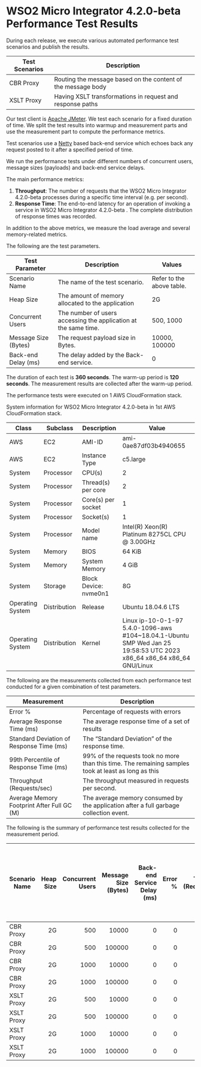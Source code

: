 # WSO2 Micro Integrator 4.2.0-beta Performance Test Results

During each release, we execute various automated performance test scenarios and publish the results.

| Test Scenarios | Description |
| --- | --- |
| CBR Proxy | Routing the message based on the content of the message body |
| XSLT Proxy | Having XSLT transformations in request and response paths |

Our test client is [Apache JMeter](https://jmeter.apache.org/index.html). We test each scenario for a fixed duration of
time. We split the test results into warmup and measurement parts and use the measurement part to compute the
performance metrics.

Test scenarios use a [Netty](https://netty.io/) based back-end service which echoes back any request
posted to it after a specified period of time.

We run the performance tests under different numbers of concurrent users, message sizes (payloads) and back-end service
delays.

The main performance metrics:

1. **Throughput**: The number of requests that the WSO2 Micro Integrator 4.2.0-beta processes during a specific time interval (e.g. per second).
2. **Response Time**: The end-to-end latency for an operation of invoking a service in WSO2 Micro Integrator 4.2.0-beta . The complete distribution of response times was recorded.

In addition to the above metrics, we measure the load average and several memory-related metrics.

The following are the test parameters.

| Test Parameter | Description | Values |
| --- | --- | --- |
| Scenario Name | The name of the test scenario. | Refer to the above table. |
| Heap Size | The amount of memory allocated to the application | 2G |
| Concurrent Users | The number of users accessing the application at the same time. | 500, 1000 |
| Message Size (Bytes) | The request payload size in Bytes. | 10000, 100000 |
| Back-end Delay (ms) | The delay added by the Back-end service. | 0 |

The duration of each test is **360 seconds**. The warm-up period is **120 seconds**.
The measurement results are collected after the warm-up period.

The performance tests were executed on 1 AWS CloudFormation stack.


System information for WSO2 Micro Integrator 4.2.0-beta in 1st AWS CloudFormation stack.

| Class | Subclass | Description | Value |
| --- | --- | --- | --- |
| AWS | EC2 | AMI-ID | ami-0ae87df03b4940655 |
| AWS | EC2 | Instance Type | c5.large |
| System | Processor | CPU(s) | 2 |
| System | Processor | Thread(s) per core | 2 |
| System | Processor | Core(s) per socket | 1 |
| System | Processor | Socket(s) | 1 |
| System | Processor | Model name | Intel(R) Xeon(R) Platinum 8275CL CPU @ 3.00GHz |
| System | Memory | BIOS | 64 KiB |
| System | Memory | System Memory | 4 GiB |
| System | Storage | Block Device: nvme0n1 | 8G |
| Operating System | Distribution | Release | Ubuntu 18.04.6 LTS |
| Operating System | Distribution | Kernel | Linux ip-10-0-1-97 5.4.0-1096-aws #104~18.04.1-Ubuntu SMP Wed Jan 25 19:58:53 UTC 2023 x86_64 x86_64 x86_64 GNU/Linux |


The following are the measurements collected from each performance test conducted for a given combination of
test parameters.

| Measurement | Description |
| --- | --- |
| Error % | Percentage of requests with errors |
| Average Response Time (ms) | The average response time of a set of results |
| Standard Deviation of Response Time (ms) | The “Standard Deviation” of the response time. |
| 99th Percentile of Response Time (ms) | 99% of the requests took no more than this time. The remaining samples took at least as long as this |
| Throughput (Requests/sec) | The throughput measured in requests per second. |
| Average Memory Footprint After Full GC (M) | The average memory consumed by the application after a full garbage collection event. |

The following is the summary of performance test results collected for the measurement period.

|  Scenario Name | Heap Size | Concurrent Users | Message Size (Bytes) | Back-end Service Delay (ms) | Error % | Throughput (Requests/sec) | Average Response Time (ms) | Standard Deviation of Response Time (ms) | 99th Percentile of Response Time (ms) | WSO2 Micro Integrator 4.2.0-beta GC Throughput (%) | Average WSO2 Micro Integrator 4.2.0-beta Memory Footprint After Full GC (M) |
|---|---:|---:|---:|---:|---:|---:|---:|---:|---:|---:|---:|
|  CBR Proxy | 2G | 500 | 10000 | 0 | 0 | 1119.27 | 446.17 | 185.8 | 955 | 97.32 |  |
|  CBR Proxy | 2G | 500 | 100000 | 0 | 0 | 60.03 | 8216.27 | 2267.72 | 12543 | N/A | N/A |
|  CBR Proxy | 2G | 1000 | 10000 | 0 | 0 | 838.8 | 1189.28 | 471.86 | 2479 | N/A | N/A |
|  CBR Proxy | 2G | 1000 | 100000 | 0 | 0 | 39.59 | 23511.33 | 5108.02 | 30975 | N/A | N/A |
|  XSLT Proxy | 2G | 500 | 10000 | 0 | 0 | 225.29 | 2206.24 | 874.86 | 4863 | N/A | N/A |
|  XSLT Proxy | 2G | 500 | 100000 | 0 | 0 | 20.17 | 23376.05 | 3326.41 | 31359 | N/A | N/A |
|  XSLT Proxy | 2G | 1000 | 10000 | 0 | 0 | 232.69 | 4243.35 | 1226.74 | 7359 | N/A | N/A |
|  XSLT Proxy | 2G | 1000 | 100000 | 0 | 0 | 17.52 | 49307.36 | 4098.14 | 57855 | N/A | N/A |

